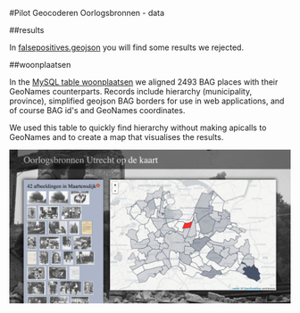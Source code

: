 #Pilot Geocoderen Oorlogsbronnen - data

##results

In [falsepositives.geojson](falsepositives.geojson) you will find some results we rejected.

##woonplaatsen

In the [MySQL table woonplaatsen](woonplaatsen.sql) we aligned 2493 BAG places with their GeoNames counterparts. Records include hierarchy (municipality, province), simplified geojson BAG borders for use in web applications, and of course BAG id's and GeoNames coordinates.

We used this table to quickly find hierarchy without making apicalls to GeoNames and to create a map that visualises the results.

![map](../images/provkaart.jpg)